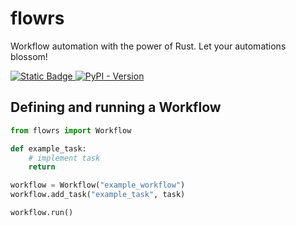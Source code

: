 # flowrs
Workflow automation with the power of Rust. Let your automations blossom!

<a href="https://pypi.org/project/flowrs/">
	<img alt="Static Badge" src="https://img.shields.io/badge/pip-flowrs-blue">
</a>
<a href="https://pypi.org/project/flowrs/">
	<img alt="PyPI - Version" src="https://img.shields.io/pypi/v/flowrs">
</a>

## Defining and running a Workflow
```python
from flowrs import Workflow

def example_task:
	# implement task
	return

workflow = Workflow("example_workflow")
workflow.add_task("example_task", task)

workflow.run()
```
